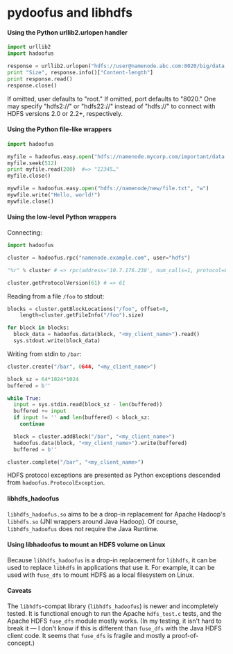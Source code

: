 pydoofus and libhdfs
====================

#### Using the Python urllib2.urlopen handler

```py
import urllib2
import hadoofus

response = urllib2.urlopen("hdfs://user@namenode.abc.com:8020/big/data.txt")
print "Size", response.info()["Content-length"]
print response.read()
response.close()
```

If omitted, user defaults to "root." If omitted, port defaults to "8020." One
may specify "hdfs2://" or "hdfs22://" instead of "hdfs://" to connect with HDFS
versions 2.0 or 2.2+, respectively.

#### Using the Python file-like wrappers

```py
import hadoofus

myfile = hadoofus.easy.open("hdfs://namenode.mycorp.com/important/data.txt")
myfile.seek(512)
print myfile.read(200)  #=> "12345…"
myfile.close()

mywfile = hadoofus.easy.open("hdfs://namenode/new/file.txt", "w")
mywfile.write("Hello, world!")
mywfile.close()
```

#### Using the low-level Python wrappers

Connecting:

```py
import hadoofus

cluster = hadoofus.rpc("namenode.example.com", user="hdfs")

"%r" % cluster # => rpc(address='10.7.176.238', num_calls=1, protocol=80, user='hdfs')

cluster.getProtocolVersion(61) # => 61
```

Reading from a file `/foo` to stdout:

```py
blocks = cluster.getBlockLocations("/foo", offset=0,
    length=cluster.getFileInfo("/foo").size)

for block in blocks:
  block_data = hadoofus.data(block, "<my_client_name>").read()
  sys.stdout.write(block_data)
```

Writing from stdin to `/bar`:

```py
cluster.create("/bar", 0644, "<my_client_name>")

block_sz = 64*1024*1024
buffered = b''

while True:
  input = sys.stdin.read(block_sz - len(buffered))
  buffered += input
  if input != '' and len(buffered) < block_sz:
    continue

  block = cluster.addBlock("/bar", "<my_client_name>")
  hadoofus.data(block, "<my_client_name>").write(buffered)
  buffered = b''

cluster.complete("/bar", "<my_client_name>")
```

HDFS protocol exceptions are presented as Python exceptions descended from
`hadoofus.ProtocolException`.

#### libhdfs\_hadoofus

`libhdfs_hadoofus.so` aims to be a drop-in replacement for Apache Hadoop's
`libhdfs.so` (JNI wrappers around Java Hadoop). Of course,
`libhdfs_hadoofus` does not require the Java Runtime.

#### Using libhadoofus to mount an HDFS volume on Linux

Because `libhdfs_hadoofus` is a drop-in replacement for `libhdfs`, it can
be used to replace `libhdfs` in applications that use it. For example, it
can be used with `fuse_dfs` to mount HDFS as a local filesystem on Linux.

#### Caveats

The `libhdfs`-compat library (`libhdfs_hadoofus`) is newer and incompletely
tested. It is functional enough to run the Apache `hdfs_test.c` tests, and
the Apache HDFS `fuse_dfs` module mostly works. (In my testing, it isn't
hard to break it — I don't know if this is different than `fuse_dfs` with
the Java HDFS client code. It seems that `fuse_dfs` is fragile and mostly a
proof-of-concept.)
